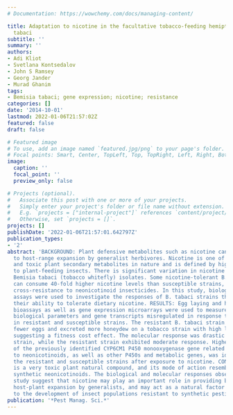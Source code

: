 ```yaml
---
# Documentation: https://wowchemy.com/docs/managing-content/

title: Adaptation to nicotine in the facultative tobacco-feeding hemipteran Bemisia
  tabaci
subtitle: ''
summary: ''
authors:
- Adi Kliot
- Svetlana Kontsedalov
- John S Ramsey
- Georg Jander
- Murad Ghanim
tags:
- Bemisia tabaci; gene expression; nicotine; resistance
categories: []
date: '2014-10-01'
lastmod: 2022-01-06T21:57:02Z
featured: false
draft: false

# Featured image
# To use, add an image named `featured.jpg/png` to your page's folder.
# Focal points: Smart, Center, TopLeft, Top, TopRight, Left, Right, BottomLeft, Bottom, BottomRight.
image:
  caption: ''
  focal_point: ''
  preview_only: false

# Projects (optional).
#   Associate this post with one or more of your projects.
#   Simply enter your project's folder or file name without extension.
#   E.g. `projects = ["internal-project"]` references `content/project/deep-learning/index.md`.
#   Otherwise, set `projects = []`.
projects: []
publishDate: '2022-01-06T21:57:01.642797Z'
publication_types:
- '2'
abstract: 'BACKGROUND: Plant defensive metabolites such as nicotine can provide barriers
  to host-range expansion by generalist herbivores. Nicotine is one of the most abundant
  and toxic plant secondary metabolites in nature and is defined by high toxicity
  to plant-feeding insects. There is significant variation in nicotine tolerance among
  Bemisia tabaci (tobacco whitefly) isolates. Some nicotine-tolerant B. tabaci strains
  can consume 40-fold higher nicotine levels than susceptible strains, and also show
  cross-resistance to neonicotinoid insecticides. In this study, biological and molecular
  assays were used to investigate the responses of B. tabaci strains that differ in
  their ability to tolerate dietary nicotine. RESULTS: Egg laying and honeydew secretion
  bioassays as well as gene expression microarrays were used to measure B. tabaci
  biological parameters and gene transcripts misregulated in response to nicotine
  in resistant and susceptible strains. The resistant B. tabaci strain laid significantly
  fewer eggs and excreted more honeydew on a tobacco strain with high levels of nicotine,
  suggesting a fitness cost effect. The molecular response was drastic in the susceptible
  strain, while the resistant strain exhibited moderate response. Higher expression
  of the previously identified CYP6CM1 P450 monooxygenase gene related to the resistance
  to neonicotinoids, as well as other P450s and metabolic genes, was identified in
  the resistant and susceptible strains after exposure to nicotine. CONCLUSIONS: Nicotine
  is a very toxic plant natural compound, and its mode of action resembles that of
  synthetic neonicotinoids. The biological and molecular responses observed in this
  study suggest that nicotine may play an important role in providing barriers for
  host-plant expansion by generalists, and may act as a natural factor that contributes
  to the development of insect populations resistant to synthetic pesticides.'
publication: '*Pest Manag. Sci.*'
---
```

